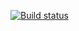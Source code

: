 
[![Build status](https://ci.appveyor.com/api/projects/status/95thh137nndlv39k?svg=true)](https://ci.appveyor.com/project/EleonoraPopushoi/ci-api)

